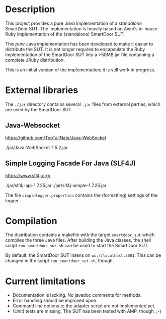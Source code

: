 # Description

This project provides a pure *Java* implementation of a *standalone* SmartDoor SUT.
The implementation is heavily based on Axini's in-house Ruby implementation of the (standalone) SmartDoor SUT.

This *pure* Java implementation has been developed to make it easier to distribute the SUT. It is not longer required to encapsulate the Ruby implementation of the SmartDoor SUT into a >50MB jar file containing a complete JRuby distribution.

This is an initial version of the implementation; it is still work in progress.


# External libraries

The `./jar` directory contains several `.jar` files from external parties, which are used by the SmartDoor SUT.

## Java-Websocket
https://github.com/TooTallNate/Java-WebSocket

./jar/Java-WebSocket-1.5.2.jar

## Simple Logging Facade For Java (SLF4J)
https://www.slf4j.org/

./jar/slf4j-api-1.7.25.jar
./jar/slf4j-simple-1.7.25.jar

The file `simplelogger.properties` contains the (formatting) settings of the logger.


# Compilation

The distribution contains a makefile with the target `smartdoor_sut` which compiles the three Java files. After building the Java classes, the shell script `run_smartdoor_sut.sh` can be used to start the SmartDoor SUT.

By default, the SmartDoor SUT listens on `ws://localhost:3001`. This can be changed in the script `run_smartdoor_sut.sh`, though.


# Current limitations
- Documentation is lacking. No javadoc comments for methods.
- Error handling should be improved upon.
- Command line options to the adapter script are not implemented yet.
- (Unit) tests are missing. The SUT has been tested with AMP, though. ;-)
